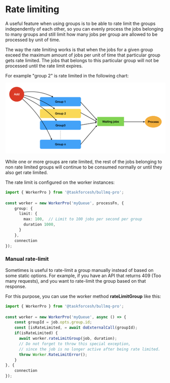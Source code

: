 # Rate limiting

A useful feature when using groups is to be able to rate limit the groups independently of each other, so you can evenly process the jobs belonging to many groups and still limit how many jobs per group are allowed to be processed by unit of time.

The way the rate limiting works is that when the jobs for a given group exceed the maximum amount of jobs per unit of time that particular group gets rate limited. The jobs that belongs to this particular group will not be processed until the rate limit expires.

For example "group 2" is rate limited in the following chart:

![Rate limited group](<../../.gitbook/assets/image (3).png>)

While one or more groups are rate limited, the rest of the jobs belonging to non rate limited groups will continue to be consumed normally or until they also get rate limited.

The rate limit is configured on the worker instances:

```typescript
import { WorkerPro } from '@taskforcesh/bullmq-pro';

const worker = new WorkerPro('myQueue', processFn, {
    group: {
      limit: {
        max: 100,  // Limit to 100 jobs per second per group
        duration 1000,
      }
    },
    connection
});
```

### Manual rate-limit

Sometimes is useful to rate-limit a group manually instead of based on some static options. For example, if you have an API that returns 409 (Too many requests), and you want to rate-limit the group based on that response.

For this purpose, you can use the worker method **rateLimitGroup** like this:

```typescript
import { WorkerPro } from '@taskforcesh/bullmq-pro';

const worker = new WorkerPro('myQueue', async () => {
    const groupId = job.opts.group.id;
    const [isRateLimited, = await doExternalCall(groupId);
    if(isRateLimited) {
      await worker.rateLimitGroup(job, duration);
      // Do not forget to throw this special exception,
      // since the job is no longer active after being rate limited.
      throw Worker.RateLimitError();
    }
}, {
    connection
});
```


